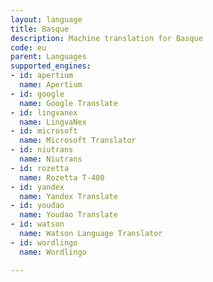 ```yaml
---
layout: language
title: Basque
description: Machine translation for Basque
code: eu
parent: Languages
supported_engines:
- id: apertium
  name: Apertium
- id: google
  name: Google Translate
- id: lingvanex
  name: LingvaNex
- id: microsoft
  name: Microsoft Translator
- id: niutrans
  name: Niutrans
- id: rozetta
  name: Rozetta T-400
- id: yandex
  name: Yandex Translate
- id: youdao
  name: Youdao Translate
- id: watson
  name: Watson Language Translator
- id: wordlingo
  name: Wordlingo

---
```



